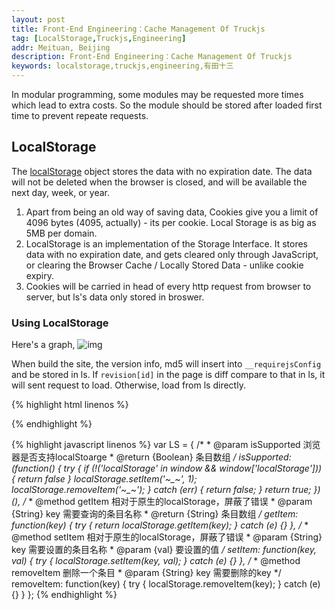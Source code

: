 ```yaml
---
layout: post
title: Front-End Engineering：Cache Management Of Truckjs
tag: [LocalStorage,Truckjs,Engineering]
addr: Meituan, Beijing
description: Front-End Engineering：Cache Management Of Truckjs
keywords: localstorage,truckjs,engineering,有田十三
---
```


In modular programming, some modules may be requested more times which lead to extra costs. So the module should be stored after loaded first time to prevent repeate requests.

<!--more-->

## LocalStorage

The [localStorage](https://developer.mozilla.org/zh-CN/docs/Web/API/Window/localStorage) object stores the data with no expiration date. The data will not be deleted when the browser is closed, and will be available the next day, week, or year.

1. Apart from being an old way of saving data, Cookies give you a limit of 4096 bytes (4095, actually) - its per cookie. Local Storage is as big as 5MB per domain.
2. LocalStorage is an implementation of the Storage Interface. It stores data with no expiration date, and gets cleared only through JavaScript, or clearing the Browser Cache / Locally Stored Data - unlike cookie expiry.
3. Cookies will be carried in head of every http request from browser to server, but ls's data only stored in broswer.

### Using LocalStorage

Here's a graph,
![img](http://i.imgur.com/v9o1kNy.png?1)

When build the site, the version info, md5 will insert into `__requirejsConfig` and be stored in ls. If `revision[id]` in the page is diff compare to that in ls, it will sent request to load. Otherwise, load from ls directly.

{% highlight html linenos %}
<script>
var requirejs = {
    __require: [],
    __requirejsConfig: {
        revision: {
            "page.js": "f32af19d",
            "lib/fastclick.js": "6e9d3b0d",
            "lib/truck.js": "c4d5192a",
            "lib/zepto.js": "10c89684"
        },
        combo: {
            url: 'http://static.hello13.net/combo?f='
        },
        prefix: '/static/js/'
    }
}, require = function() {
    requirejs.__require.push(arguments)
};
</script>
{% endhighlight %}

{% highlight javascript linenos %}
var LS = {
    /*
     * @param isSupported 浏览器是否支持localStoarge
     * @return {Boolean} 条目数组
     */
    isSupported: (function() {
        try {
            if (!('localStorage' in window && window['localStorage'])) {
                return false
            }
            localStorage.setItem('~_~', 1);
            localStorage.removeItem('~_~');
        } catch (err) {
            return false;
        }
        return true;
    })(),
    /*
     * @method getItem 相对于原生的localStorage，屏蔽了错误
     * @param {String} key 需要查询的条目名称
     * @return {String} 条目数组
     */
    getItem: function(key) {
        try {
            return localStorage.getItem(key);
        } catch (e) {}
    },
    /*
     * @method setItem 相对于原生的localStorage，屏蔽了错误
     * @param {String} key 需要设置的条目名称
     * @param {val} 要设置的值
     */
    setItem: function(key, val) {
        try {
            localStorage.setItem(key, val);
        } catch (e) {}
    },
    /*
     * @method removeItem 删除一个条目
     * @param {String} key 需要删除的key
     */
    removeItem: function(key) {
        try {
            localStorage.removeItem(key);
        } catch (e) {}
    }
};
{% endhighlight %}
